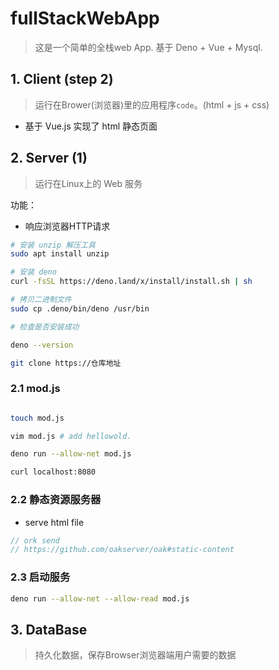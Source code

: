 # fullStackWebApp

> 这是一个简单的全栈web App. 基于 Deno + Vue + Mysql.

## 1. Client (step 2)

> 运行在Brower(浏览器)里的应用程序`code`。(html + js + css)

- 基于 Vue.js 实现了 html 静态页面

## 2. Server (1)

> 运行在Linux上的 Web 服务

功能：

- 响应浏览器HTTP请求

```sh
# 安装 unzip 解压工具
sudo apt install unzip

# 安装 deno
curl -fsSL https://deno.land/x/install/install.sh | sh

# 拷贝二进制文件
sudo cp .deno/bin/deno /usr/bin

# 检查是否安装成功

deno --version

git clone https://仓库地址
```

### 2.1 mod.js

```sh

touch mod.js

vim mod.js # add hellowold.

deno run --allow-net mod.js

curl localhost:8080
```

### 2.2 静态资源服务器

- serve html file

```js
// ork send
// https://github.com/oakserver/oak#static-content
```

### 2.3 启动服务

```sh
deno run --allow-net --allow-read mod.js
```

## 3. DataBase

> 持久化数据，保存Browser浏览器端用户需要的数据
